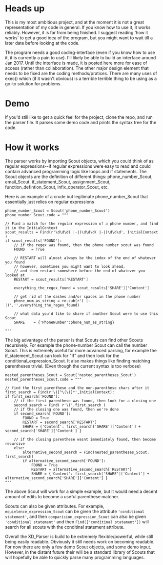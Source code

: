 # Heads up

This is my most ambitious project, and at the moment it is not a great representation of my code in general. If you know how to use it, it works reliably. However, it is far from being finished. I suggest reading 'how it works' to get a good idea of the program, but you might want to wait till a later date before looking at the code.

The program needs a good coding-interface (even if you know how to use it, it is currently a pain to use). I'll likely be able to build an interface around Jan 2017. Until the interface is made, it is posted here more for ease of access (rather than collaboration). The other major design element that needs to be fixed are the coding methods/pratices. There are many uses of exec() which (if it wasn't obvious) is a terrible terrible thing to be using as a go-to solution for problems.

# Demo
If you'd still like to get a quick feel for the project, clone the repo, and run the parser file. It parses some demo code and prints the syntax tree for the code. 

# How it works
The parser works by importing Scout objects, which you could think of as regular expressions--if regular expressions were easy to read and could contain advanced programming logic like loops and if statements. The Scout objects are the definition of different things: phone_number_Scout, email_Scout, if_statement_Scout, assignment_Scout, function_defintion_Scout, infix_operator_Scout, etc. 

Here is an example of a crude but legitimate phone_number_Scout that essentially just relies on regular expressions
```
phone_number_Scout = Scout('phone_number_Scout')
phone_number_Scout.code = """

// Find a match for the regular expression of a phone number, and find it in the InitialContext
scout_results = Find(r'\d\d\d( |-|)\d\d\d( |-|)\d\d\d', InitialContext )
if scout_results['FOUND']:
    // if the regex was found, then the phone number scout was found
    FOUND   = True

    // RESTART will almost always be the index of the end of whatever you found
    // however, sometimes you might want to look ahead, 
    // and then restart somewhere before the end of whatever you looked at
    RESTART = scout_results['RESTART']
    
    everything_the_regex_found = scout_results['SHARE']['Content']
    
    // get rid of the dashes and/or spaces in the phone number
    phone_num_as_string = re.sub(r'( |-|)','',everything_the_regex_found)
    
    // what data you'd like to share if another Scout were to use this Scout
    SHARE    = {'PhoneNumber':phone_num_as_string} 

"""
```

The big advantage of the parser is that Scouts can find other Scouts recursively. For example the phone-number Scout can call the number Scout. This is extremely useful for more advanced parsing, for example the if_statement_Scout can look for "if" and then look for the conditional_expression_Scout. It also makes things like finding matching parentheses trivial. (Even though the current syntax is too verbose)

```
nested_parentheses_Scout = Scout('nested_parentheses_Scout')
nested_parentheses_Scout.code = """

// find the first parenthese and the non-parenthese chars after it
first_search = Find(r'\([^\(\)]*',InitialContext):
if first_search['FOUND']:
    // if the first parenthese was found, then look for a closing one
    second_search = Find( r'\)',first_search )
    // if the closing one was found, then we're done
    if second_search['FOUND']:
        FOUND = True
        RESTART = second_search['RESTART']
        SHARE = {'Content': first_search['SHARE']['Content'] + second_search['SHARE']['Content'] }

    // if the closing parenthese wasnt immediately found, then become recursive
    else:
        alternative_second_search = Find(nested_parentheses_Scout, first_search)
        if alternative_second_search['FOUND']:
            FOUND = True
            RESTART = alternative_second_search['RESTART']
            SHARE = {'Content': first_search['SHARE']['Content'] + alternative_second_search['SHARE']['Content'] }
"""
```

The above Scout will work for a simple example, but it would need a decent amount of edits to become a useful parenthese matcher.

Scouts can also be given attributes. For example, `equivlence_expression_Scout` can be given the attribute `'conditional statement'`, and then `comparision_expression_Scout` can also be given `'conditional statement'` and then `Find(['conditinal statement'])` will search for all scouts with the conditinal statement attribute. 

Overall the XD_Parser is build to be extremely flexible/powerful, while still being easily readable. Obviously it still needs work on becoming readable. For now there are only a few demo Scout objects, and some demo input. However, in the distant future their will be a standard library of Scouts that will hopefully be able to quickly parse many programming languages.
